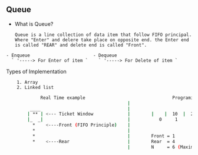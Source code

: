 ## Queue 

  - What is Queue?
    
     `Queue is a line collection of data item that follow FIFO principal. Where "Enter" and delere take place on opposite end. the Enter end is called "REAR" and delete end is called "Front".`
    
  ```
  - Enqueue                        - Dequeue
    ` '-----> For Enter of item `    ` '-----> For Delete of item `
  ```

  Types of Implementation 
  
        1. Array
        2. Linked list 

 ```bash
              Real Time example                                 Programing Example 
                                               |
          ____                                 |         
         | ** | <--- Ticket Window             |        |    |  10  |  20  |  30  |  40  |    |
         |_  _|                                |           0     1       2     3     4     5
           *    <----Front (FIFO Principle)    |         
           *                                   |
           *                                   |        Front = 1
           *    <----Rear                      |        Rear  = 4
                                               |        N     = 6 (Maximam Queue)
```

